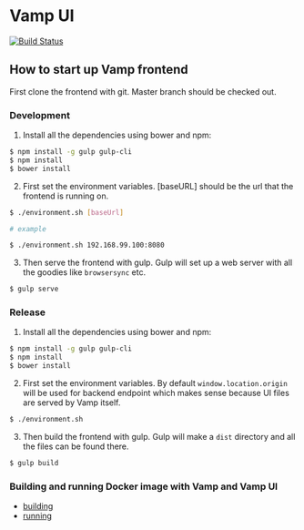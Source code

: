 # Vamp UI

[![Build Status](https://travis-ci.org/magneticio/vamp-ui.svg?branch=master)](https://travis-ci.org/magneticio/vamp-ui)

## How to start up Vamp frontend

First clone the frontend with git. Master branch should be checked out.

### Development

1) Install all the dependencies using bower and npm:

```sh
$ npm install -g gulp gulp-cli
$ npm install
$ bower install
```

2) First set the environment variables. [baseURL] should be the url that the frontend is running on.

```sh
$ ./environment.sh [baseUrl]

# example

$ ./environment.sh 192.168.99.100:8080
```

3) Then serve the frontend with gulp. Gulp will set up a web server with all the goodies like `browsersync` etc.

```sh
$ gulp serve
```

### Release

1) Install all the dependencies using bower and npm:

```sh
$ npm install -g gulp gulp-cli
$ npm install
$ bower install
```

2) First set the environment variables. By default `window.location.origin` will be used for backend endpoint which makes sense because UI files are served by Vamp itself.

```sh
$ ./environment.sh
```

3) Then build the frontend with gulp. Gulp will make a `dist` directory and all the files can be found there.

```sh
$ gulp build
```

### Building and running Docker image with Vamp and Vamp UI

- [building](https://github.com/magneticio/vamp-docker#example-1-building-vamp-quick-start)
- [running](https://github.com/magneticio/vamp-docker#running)

